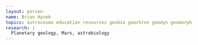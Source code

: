 ```yaml
---
layout: person
name: Brian Hynek
topics: astrocosmo education resources geobio geochron geodyn geomorph change geochem minerals hazards paleo planetary sedstrat structure
research: |
  Planetary geology, Mars, astrobiology
---
```

